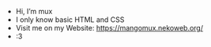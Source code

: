 - Hi, I’m mux
- I only know basic HTML and CSS
- Visit me on my Website: https://mangomux.nekoweb.org/
- :3

<!---
mux-debug/mux-debug is a ✨ special ✨ repository because its `README.md` (this file) appears on your GitHub profile.
You can click the Preview link to take a look at your changes.
--->
